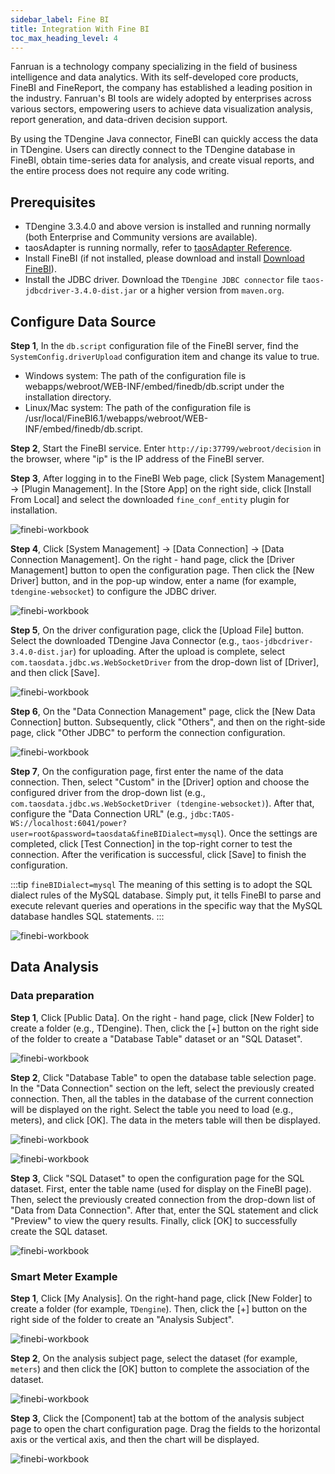 ```yaml
---
sidebar_label: Fine BI
title: Integration With Fine BI
toc_max_heading_level: 4
---
```


Fanruan is a technology company specializing in the field of business intelligence and data analytics. With its self-developed core products, FineBI and FineReport, the company has established a leading position in the industry. Fanruan's BI tools are widely adopted by enterprises across various sectors, empowering users to achieve data visualization analysis, report generation, and data-driven decision support.

By using the TDengine Java connector, FineBI can quickly access the data in TDengine. Users can directly connect to the TDengine database in FineBI, obtain time-series data for analysis, and create visual reports, and the entire process does not require any code writing.

## Prerequisites

- TDengine 3.3.4.0 and above version is installed and running normally (both Enterprise and Community versions are available).
- taosAdapter is running normally, refer to [taosAdapter Reference](../../../tdengine-reference/components/taosadapter/).
- Install FineBI (if not installed, please download and install [Download FineBI](https://www.finebi.com/product/download)). 
- Install the JDBC driver. Download the `TDengine JDBC connector` file `taos-jdbcdriver-3.4.0-dist.jar` or a higher version from `maven.org`.

## Configure Data Source

**Step 1**, In the `db.script` configuration file of the FineBI server, find the `SystemConfig.driverUpload` configuration item and change its value to true.

- Windows system: The path of the configuration file is webapps/webroot/WEB-INF/embed/finedb/db.script under the installation directory.
- Linux/Mac system: The path of the configuration file is /usr/local/FineBI6.1/webapps/webroot/WEB-INF/embed/finedb/db.script.

**Step 2**, Start the FineBI service. Enter `http://ip:37799/webroot/decision` in the browser, where "ip" is the IP address of the FineBI server.

**Step 3**, After logging in to the FineBI Web page, click [System Management] -> [Plugin Management]. In the [Store App] on the right side, click [Install From Local] and select the downloaded `fine_conf_entity` plugin for installation.

![finebi-workbook](./finebi/plugin.webp) 

**Step 4**, Click [System Management] -> [Data Connection] -> [Data Connection Management]. On the right - hand page, click the [Driver Management] button to open the configuration page. Then click the [New Driver] button, and in the pop-up window, enter a name (for example, `tdengine-websocket`) to configure the JDBC driver.

![finebi-workbook](./finebi/connect-manage.webp) 

**Step 5**, On the driver configuration page, click the [Upload File] button. Select the downloaded TDengine Java Connector (e.g., `taos-jdbcdriver-3.4.0-dist.jar`) for uploading. After the upload is complete, select `com.taosdata.jdbc.ws.WebSocketDriver` from the drop-down list of [Driver], and then click [Save].

![finebi-workbook](./finebi/new-driver.webp) 

**Step 6**, On the "Data Connection Management" page, click the [New Data Connection] button. Subsequently, click "Others", and then on the right-side page, click "Other JDBC" to perform the connection configuration.

![finebi-workbook](./finebi/jdbc-connect.webp) 

**Step 7**, On the configuration page, first enter the name of the data connection. Then, select "Custom" in the [Driver] option and choose the configured driver from the drop-down list (e.g., `com.taosdata.jdbc.ws.WebSocketDriver (tdengine-websocket)`). After that, configure the "Data Connection URL" (e.g., `jdbc:TAOS-WS://localhost:6041/power?user=root&password=taosdata&fineBIDialect=mysql`). Once the settings are completed, click [Test Connection] in the top-right corner to test the connection. After the verification is successful, click [Save] to finish the configuration.

:::tip
`fineBIDialect=mysql` The meaning of this setting is to adopt the SQL dialect rules of the MySQL database. Simply put, it tells FineBI to parse and execute relevant queries and operations in the specific way that the MySQL database handles SQL statements.
:::

![finebi-workbook](./finebi/jdbc-config.webp) 

## Data Analysis

### Data preparation

**Step 1**, Click [Public Data]. On the right - hand page, click [New Folder] to create a folder (e.g., TDengine). Then, click the [+] button on the right side of the folder to create a "Database Table" dataset or an "SQL Dataset".

![finebi-workbook](./finebi/common.webp) 

**Step 2**, Click "Database Table" to open the database table selection page. In the "Data Connection" section on the left, select the previously created connection. Then, all the tables in the database of the current connection will be displayed on the right. Select the table you need to load (e.g., meters), and click [OK]. The data in the meters table will then be displayed.

![finebi-workbook](./finebi/select-table.webp) 

![finebi-workbook](./finebi/table-data.webp) 

**Step 3**, Click "SQL Dataset" to open the configuration page for the SQL dataset. First, enter the table name (used for display on the FineBI page). Then, select the previously created connection from the drop-down list of "Data from Data Connection". After that, enter the SQL statement and click "Preview" to view the query results. Finally, click [OK] to successfully create the SQL dataset. 

![finebi-workbook](./finebi/sql-data-config.webp) 

### Smart Meter Example

**Step 1**, Click [My Analysis]. On the right-hand page, click [New Folder] to create a folder (for example, `TDengine`). Then, click the [+] button on the right side of the folder to create an "Analysis Subject".

![finebi-workbook](./finebi/analysis-object.webp) 

**Step 2**, On the analysis subject page, select the dataset (for example, `meters`) and then click the [OK] button to complete the association of the dataset.

![finebi-workbook](./finebi/load-data.webp) 

**Step 3**, Click the [Component] tab at the bottom of the analysis subject page to open the chart configuration page. Drag the fields to the horizontal axis or the vertical axis, and then the chart will be displayed.

![finebi-workbook](./finebi/analysis-chart.webp) 
